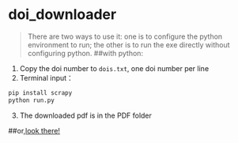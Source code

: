 # doi_downloader
> There are two ways to use it: one is to configure the python environment to run; the other is to run the exe directly without configuring python.
##with python:
1. Copy the doi number to ```dois.txt```, one doi number per line
2. Terminal input：
```bash
pip install scrapy
python run.py
```
3. The downloaded pdf is in the PDF folder

##or,[look there!](https://github.com/brillience/doiDownloader/blob/main/%E4%BD%BF%E7%94%A8%E6%8C%87%E5%8D%97.pdf)

